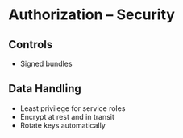 # Authorization – Security

## Controls
- Signed bundles

## Data Handling
- Least privilege for service roles
- Encrypt at rest and in transit
- Rotate keys automatically
